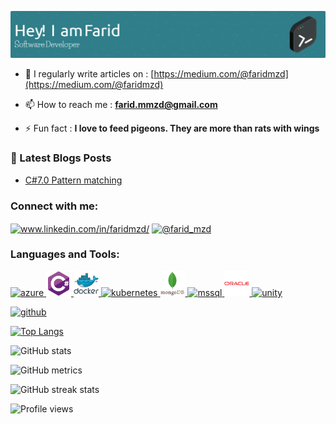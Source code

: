 ![Header](./github-header-image.png)

- 📝 I regularly write articles on : [https://medium.com/@faridmzd](https://medium.com/@faridmzd)

- 📫 How to reach me : **farid.mmzd@gmail.com**

- ⚡ Fun fact : **I love to feed pigeons. They are more than rats with wings**

### 📕 Latest Blogs Posts
<!-- BLOG-POST-LIST:START -->
- [C#7.0 Pattern matching](https://medium.com/@faridmzd/c-7-0-pattern-matching-25fbe599bd51?source=rss-5b558ccd6ecb------2)
<!-- BLOG-POST-LIST:END -->

<h3 align="left">Connect with me:</h3>
<p align="left">
<a href="www.linkedin.com/in/faridmzd/" target="blank"><img align="center" src="https://raw.githubusercontent.com/rahuldkjain/github-profile-readme-generator/master/src/images/icons/Social/linked-in-alt.svg" alt="www.linkedin.com/in/faridmzd/" height="30" width="40" /></a>
<a href="https://medium.com/@faridmzd" target="blank"><img align="center" src="https://raw.githubusercontent.com/rahuldkjain/github-profile-readme-generator/master/src/images/icons/Social/medium.svg" alt="@farid_mzd" height="30" width="40" /></a>
</p>

<h3 align="left">Languages and Tools:</h3>
<p align="left"> <a href="https://azure.microsoft.com/en-in/" target="_blank" rel="noreferrer"> <img src="https://www.vectorlogo.zone/logos/microsoft_azure/microsoft_azure-icon.svg" alt="azure" width="40" height="40"/> </a> <a href="https://www.w3schools.com/cs/" target="_blank" rel="noreferrer"> <img src="https://raw.githubusercontent.com/devicons/devicon/master/icons/csharp/csharp-original.svg" alt="csharp" width="40" height="40"/> </a> <a href="https://www.docker.com/" target="_blank" rel="noreferrer"> <img src="https://raw.githubusercontent.com/devicons/devicon/master/icons/docker/docker-original-wordmark.svg" alt="docker" width="40" height="40"/> </a> <a href="https://kubernetes.io" target="_blank" rel="noreferrer"> <img src="https://www.vectorlogo.zone/logos/kubernetes/kubernetes-icon.svg" alt="kubernetes" width="40" height="40"/> </a> <a href="https://www.mongodb.com/" target="_blank" rel="noreferrer"> <img src="https://raw.githubusercontent.com/devicons/devicon/master/icons/mongodb/mongodb-original-wordmark.svg" alt="mongodb" width="40" height="40"/> </a> <a href="https://www.microsoft.com/en-us/sql-server" target="_blank" rel="noreferrer"> <img src="https://www.svgrepo.com/show/303229/microsoft-sql-server-logo.svg" alt="mssql" width="40" height="40"/> </a> <a href="https://www.oracle.com/" target="_blank" rel="noreferrer"> <img src="https://raw.githubusercontent.com/devicons/devicon/master/icons/oracle/oracle-original.svg" alt="oracle" width="40" height="40"/> </a> <a href="https://unity.com/" target="_blank" rel="noreferrer"> <img src="https://www.vectorlogo.zone/logos/unity3d/unity3d-icon.svg" alt="unity" width="40" height="40"/> </a> </p>

[<img src='https://cdn.jsdelivr.net/npm/simple-icons@3.0.1/icons/github.svg' alt='github' height='40'>](https://github.com/faridmzd)  

[![Top Langs](https://github-readme-stats.vercel.app/api/top-langs/?username=faridmzd)](https://github.com/anuraghazra/github-readme-stats)

![GitHub stats](https://github-readme-stats.vercel.app/api?username=faridmzd&show_icons=true&count_private=true)  

![GitHub metrics](https://metrics.lecoq.io/faridmzd)  

![GitHub streak stats](https://github-readme-streak-stats.herokuapp.com/?user=faridmzd)  

![Profile views](https://gpvc.arturio.dev/faridmzd)  
